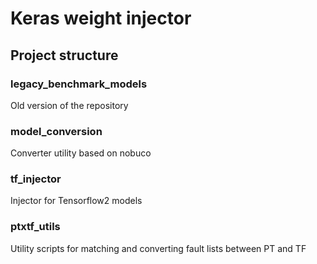 # Keras weight injector
## Project structure
### legacy_benchmark_models
Old version of the repository

### model_conversion
Converter utility based on nobuco

### tf_injector
Injector for Tensorflow2 models

### ptxtf_utils
Utility scripts for matching and converting fault lists between PT and TF
